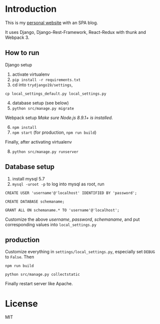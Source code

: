 # Introduction
This is my [personal website](http://18.217.100.253/) with an SPA blog.

It uses Django, Django-Rest-Framework, React-Redux with thunk and Webpack 3. 

## How to run
Django setup
1. activate virtualenv
2. `pip install -r requirements.txt`
3. cd into `trydjango19/settings`, 

`cp local_settings_default.py local_settings.py`

4. database setup (see below)
5. `python src/manage.py migrate`

Webpack setup _Make sure Node.js 8.9.1+ is installed._

6. `npm install`
7. `npm start` (for production, `npm run build`)

Finally, after activating virtualenv

8. `python src/manage.py runserver`


## Database setup
1. install mysql 5.7
2. `mysql -uroot -p` to log into mysql as root, run

`CREATE USER 'username'@'localhost' IDENTIFIED BY 'password';`

`CREATE DATABASE schemaname;`

`GRANT ALL ON schemaname.* TO 'username'@'localhost';`

Customize the above *username*, *password*, *schemaname*, and put corresponding values into `local_settings.py`

## production
Customize everything in `settings/local_settings.py`, especially set `DEBUG` to `False`. Then

`npm run build`

`python src/manage.py collectstatic`

Finally restart server like Apache.


# License
MIT
